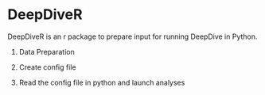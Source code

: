 # DeepDiveR
DeepDiveR is an r package to prepare input for running DeepDive in Python. 

1. Data Preparation

2. Create config file

3. Read the config file in python and launch analyses
